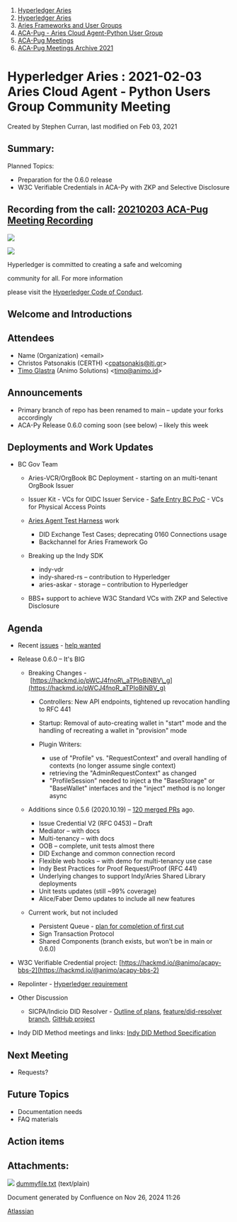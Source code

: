1. [Hyperledger Aries](index.html)
2. [Hyperledger Aries](Hyperledger-Aries_18481154.html)
3. [Aries Frameworks and User Groups](Aries-Frameworks-and-User-Groups_18481290.html)
4. [ACA-Pug - Aries Cloud Agent-Python User Group](ACA-Pug---Aries-Cloud-Agent-Python-User-Group_18484248.html)
5. [ACA-Pug Meetings](ACA-Pug-Meetings_18484272.html)
6. [ACA-Pug Meetings Archive 2021](ACA-Pug-Meetings-Archive-2021_18514526.html)

# Hyperledger Aries : 2021-02-03 Aries Cloud Agent - Python Users Group Community Meeting

Created by Stephen Curran, last modified on Feb 03, 2021

## Summary:

Planned Topics:

- Preparation for the 0.6.0 release
- W3C Verifiable Credentials in ACA-Py with ZKP and Selective Disclosure

## Recording from the call: [20210203 ACA-Pug Meeting Recording](#)

![](https://wiki.hyperledger.org/download/attachments/29034696/Antitrustnotice.png?version=1&modificationDate=1581695654000&api=v2)

![](https://wiki.hyperledger.org/download/attachments/2392771/welcome.png?version=2&modificationDate=1572450107000&api=v2)

Hyperledger is committed to creating a safe and welcoming

community for all. For more information

please visit the [Hyperledger Code of Conduct](https://lf-hyperledger.atlassian.net/wiki/display/HYP/Hyperledger+Code+of+Conduct).

## Welcome and Introductions

## Attendees

- Name (Organization) &lt;email&gt;
- Christos Patsonakis (CERTH) &lt;cpatsonakis@iti.gr&gt;
- [Timo Glastra](https://lf-hyperledger.atlassian.net/wiki/people/5f64a069a1048d0069073500?ref=confluence) (Animo Solutions) &lt;timo@animo.id&gt;

## Announcements

- Primary branch of repo has been renamed to main – update your forks accordingly
- ACA-Py Release 0.6.0 coming soon (see below) – likely this week

## Deployments and Work Updates

- BC Gov Team
  
  - Aries-VCR/OrgBook BC Deployment - starting on an multi-tenant OrgBook Issuer
  - Issuer Kit - VCs for OIDC Issuer Service - [Safe Entry BC PoC](https://vonx.io/safeentry) - VCs for Physical Access Points
  - [Aries Agent Test Harness](https://github.com/bcgov/aries-agent-test-harness) work
    
    - DID Exchange Test Cases; deprecating 0160 Connections usage
    - Backchannel for Aries Framework Go
  - Breaking up the Indy SDK
    
    - indy-vdr
    - indy-shared-rs – contribution to Hyperledger
    - aries-askar - storage – contribution to Hyperledger
  - BBS+ support to achieve W3C Standard VCs with ZKP and Selective Disclosure

## Agenda

- Recent [issues](https://github.com/hyperledger/aries-cloudagent-python/issues?q=is%3Aissue%20is%3Aopen%20sort%3Aupdated-desc) - [help wanted](https://github.com/hyperledger/aries-cloudagent-python/issues?q=is%3Aissue%20is%3Aopen%20sort%3Aupdated-desc%20label%3A%22help%20wanted%22%20)
- Release 0.6.0 – It's BIG
  
  - Breaking Changes - [https://hackmd.io/pWCJ4fnoR\_aTPIoBiNBV\_g](https://hackmd.io/pWCJ4fnoR_aTPIoBiNBV_g)
    
    - Controllers: New API endpoints, tightened up revocation handling to RFC 441
    - Startup: Removal of auto-creating wallet in "start" mode and the handling of recreating a wallet in "provision" mode
    - Plugin Writers:
      
      - use of "Profile" vs. "RequestContext" and overall handling of contexts (no longer assume single context)
      - retrieving the "AdminRequestContext" as changed
      - "ProfileSession" needed to inject a the "BaseStorage" or "BaseWallet" interfaces and the "inject" method is no longer async
  - Additions since 0.5.6 (2020.10.19) – [120 merged PRs](https://github.com/hyperledger/aries-cloudagent-python/pulls?q=is%3Apr%20is%3Amerged%20closed%3A%3E2020-10-19) ago.
    
    - Issue Credential V2 (RFC 0453) – Draft
    - Mediator – with docs
    - Multi-tenancy – with docs
    - OOB – complete, unit tests almost there
    - DID Exchange and common connection record
    - Flexible web hooks – with demo for multi-tenancy use case
    - Indy Best Practices for Proof Request/Proof (RFC 441)
    - Underlying changes to support Indy/Aries Shared Library deployments
    - Unit tests updates (still ~99% coverage)
    - Alice/Faber Demo updates to include all new features
  - Current work, but not included
    
    - Persistent Queue - [plan for completion of first cut](https://github.com/hyperledger/aries-cloudagent-python/issues/927)
    - Sign Transaction Protocol
    - Shared Components (branch exists, but won't be in main or 0.6.0)
- W3C Verifiable Credential project: [https://hackmd.io/@animo/acapy-bbs-2](https://hackmd.io/@animo/acapy-bbs-2)
- Repolinter - [Hyperledger requirement](https://github.com/hyperledger/aries-cloudagent-python/issues/935)
- Other Discussion
  
  - SICPA/Indicio DID Resolver - [Outline of plans](https://hackmd.io/@dbluhm/uniresolver-acapy), [feature/did-resolver branch](https://github.com/rd-dlab/aries-cloudagent-python/tree/feature/did-resolver), [GitHub project](https://github.com/rd-dlab/aries-cloudagent-python/projects/1)
- Indy DID Method meetings and links: [Indy DID Method Specification](https://lf-hyperledger.atlassian.net/wiki/spaces/indy/pages/19465516/Indy+DID+Method+Specification)

## Next Meeting

- Requests?

## Future Topics

- Documentation needs
- FAQ materials

## Action items

## Attachments:

![](images/icons/bullet_blue.gif) [dummyfile.txt](attachments/18490449/18514721.txt) (text/plain)

Document generated by Confluence on Nov 26, 2024 11:26

[Atlassian](http://www.atlassian.com/)
